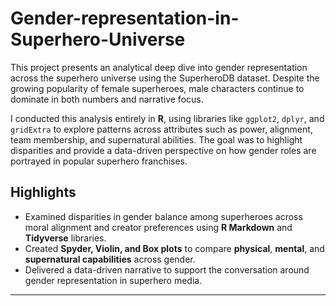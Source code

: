 # Gender-representation-in-Superhero-Universe

This project presents an analytical deep dive into gender representation across the superhero universe using the SuperheroDB dataset. Despite the growing popularity of female superheroes, male characters continue to dominate in both numbers and narrative focus.

I conducted this analysis entirely in **R**, using libraries like `ggplot2`, `dplyr`, and `gridExtra` to explore patterns across attributes such as power, alignment, team membership, and supernatural abilities. The goal was to highlight disparities and provide a data-driven perspective on how gender roles are portrayed in popular superhero franchises.

## Highlights

- Examined disparities in gender balance among superheroes across moral alignment and creator preferences using **R Markdown** and **Tidyverse** libraries.
- Created **Spyder, Violin, and Box plots** to compare **physical**, **mental**, and **supernatural capabilities** across gender.
- Delivered a data-driven narrative to support the conversation around gender representation in superhero media.

---
